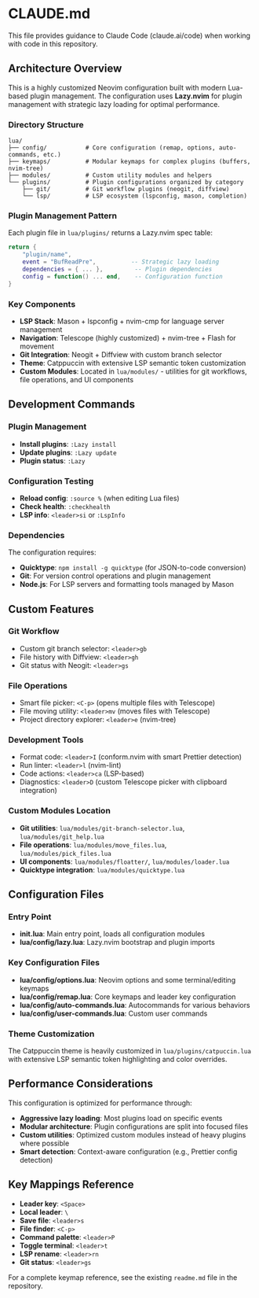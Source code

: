 # CLAUDE.md

This file provides guidance to Claude Code (claude.ai/code) when working with code in this repository.

## Architecture Overview

This is a highly customized Neovim configuration built with modern Lua-based plugin management. The configuration uses **Lazy.nvim** for plugin management with strategic lazy loading for optimal performance.

### Directory Structure

```
lua/
├── config/           # Core configuration (remap, options, auto-commands, etc.)
├── keymaps/          # Modular keymaps for complex plugins (buffers, nvim-tree)
├── modules/          # Custom utility modules and helpers
└── plugins/          # Plugin configurations organized by category
    ├── git/          # Git workflow plugins (neogit, diffview)
    └── lsp/          # LSP ecosystem (lspconfig, mason, completion)
```

### Plugin Management Pattern

Each plugin file in `lua/plugins/` returns a Lazy.nvim spec table:
```lua
return {
    "plugin/name",
    event = "BufReadPre",          -- Strategic lazy loading
    dependencies = { ... },         -- Plugin dependencies
    config = function() ... end,    -- Configuration function
}
```

### Key Components

- **LSP Stack**: Mason + lspconfig + nvim-cmp for language server management
- **Navigation**: Telescope (highly customized) + nvim-tree + Flash for movement
- **Git Integration**: Neogit + Diffview with custom branch selector
- **Theme**: Catppuccin with extensive LSP semantic token customization
- **Custom Modules**: Located in `lua/modules/` - utilities for git workflows, file operations, and UI components

## Development Commands

### Plugin Management
- **Install plugins**: `:Lazy install`
- **Update plugins**: `:Lazy update`
- **Plugin status**: `:Lazy`

### Configuration Testing
- **Reload config**: `:source %` (when editing Lua files)
- **Check health**: `:checkhealth`
- **LSP info**: `<leader>si` or `:LspInfo`

### Dependencies
The configuration requires:
- **Quicktype**: `npm install -g quicktype` (for JSON-to-code conversion)
- **Git**: For version control operations and plugin management
- **Node.js**: For LSP servers and formatting tools managed by Mason

## Custom Features

### Git Workflow
- Custom git branch selector: `<leader>gb`
- File history with Diffview: `<leader>gh` 
- Git status with Neogit: `<leader>gs`

### File Operations
- Smart file picker: `<C-p>` (opens multiple files with Telescope)
- File moving utility: `<leader>mv` (moves files with Telescope)
- Project directory explorer: `<leader>e` (nvim-tree)

### Development Tools
- Format code: `<leader>I` (conform.nvim with smart Prettier detection)
- Run linter: `<leader>l` (nvim-lint)
- Code actions: `<leader>ca` (LSP-based)
- Diagnostics: `<leader>D` (custom Telescope picker with clipboard integration)

### Custom Modules Location
- **Git utilities**: `lua/modules/git-branch-selector.lua`, `lua/modules/git_help.lua`
- **File operations**: `lua/modules/move_files.lua`, `lua/modules/pick_files.lua`
- **UI components**: `lua/modules/floatter/`, `lua/modules/loader.lua`
- **Quicktype integration**: `lua/modules/quicktype.lua`

## Configuration Files

### Entry Point
- **init.lua**: Main entry point, loads all configuration modules
- **lua/config/lazy.lua**: Lazy.nvim bootstrap and plugin imports

### Key Configuration Files
- **lua/config/options.lua**: Neovim options and some terminal/editing keymaps
- **lua/config/remap.lua**: Core keymaps and leader key configuration
- **lua/config/auto-commands.lua**: Autocommands for various behaviors
- **lua/config/user-commands.lua**: Custom user commands

### Theme Customization
The Catppuccin theme is heavily customized in `lua/plugins/catpuccin.lua` with extensive LSP semantic token highlighting and color overrides.

## Performance Considerations

This configuration is optimized for performance through:
- **Aggressive lazy loading**: Most plugins load on specific events
- **Modular architecture**: Plugin configurations are split into focused files
- **Custom utilities**: Optimized custom modules instead of heavy plugins where possible
- **Smart detection**: Context-aware configuration (e.g., Prettier config detection)

## Key Mappings Reference

- **Leader key**: `<Space>`
- **Local leader**: `\`
- **Save file**: `<leader>s`
- **File finder**: `<C-p>`
- **Command palette**: `<leader>P`
- **Toggle terminal**: `<leader>t`
- **LSP rename**: `<leader>rn`
- **Git status**: `<leader>gs`

For a complete keymap reference, see the existing `readme.md` file in the repository.